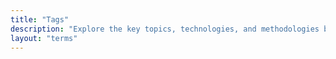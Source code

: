 ```yaml
---
title: "Tags"
description: "Explore the key topics, technologies, and methodologies behind my research, courses, and projects."
layout: "terms"
---
```

